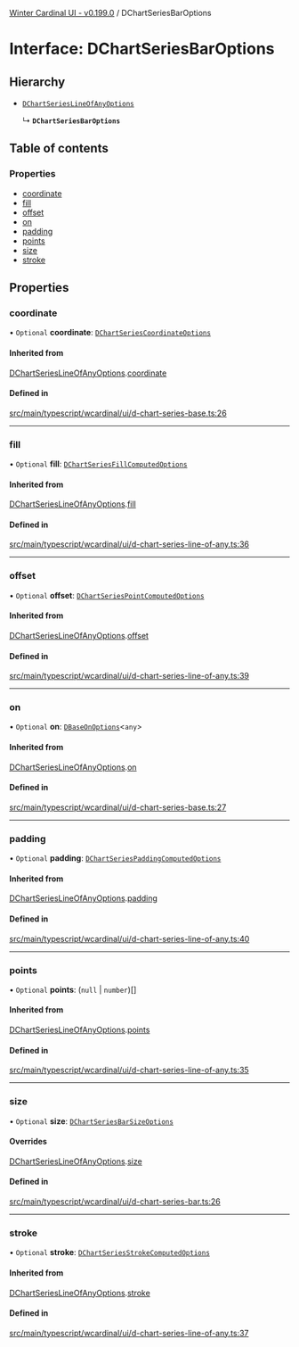 [Winter Cardinal UI - v0.199.0](../index.md) / DChartSeriesBarOptions

# Interface: DChartSeriesBarOptions

## Hierarchy

- [`DChartSeriesLineOfAnyOptions`](DChartSeriesLineOfAnyOptions.md)

  ↳ **`DChartSeriesBarOptions`**

## Table of contents

### Properties

- [coordinate](DChartSeriesBarOptions.md#coordinate)
- [fill](DChartSeriesBarOptions.md#fill)
- [offset](DChartSeriesBarOptions.md#offset)
- [on](DChartSeriesBarOptions.md#on)
- [padding](DChartSeriesBarOptions.md#padding)
- [points](DChartSeriesBarOptions.md#points)
- [size](DChartSeriesBarOptions.md#size)
- [stroke](DChartSeriesBarOptions.md#stroke)

## Properties

### coordinate

• `Optional` **coordinate**: [`DChartSeriesCoordinateOptions`](DChartSeriesCoordinateOptions.md)

#### Inherited from

[DChartSeriesLineOfAnyOptions](DChartSeriesLineOfAnyOptions.md).[coordinate](DChartSeriesLineOfAnyOptions.md#coordinate)

#### Defined in

[src/main/typescript/wcardinal/ui/d-chart-series-base.ts:26](https://github.com/winter-cardinal/winter-cardinal-ui/blob/v0.199.0/src/main/typescript/wcardinal/ui/d-chart-series-base.ts#L26)

___

### fill

• `Optional` **fill**: [`DChartSeriesFillComputedOptions`](DChartSeriesFillComputedOptions.md)

#### Inherited from

[DChartSeriesLineOfAnyOptions](DChartSeriesLineOfAnyOptions.md).[fill](DChartSeriesLineOfAnyOptions.md#fill)

#### Defined in

[src/main/typescript/wcardinal/ui/d-chart-series-line-of-any.ts:36](https://github.com/winter-cardinal/winter-cardinal-ui/blob/v0.199.0/src/main/typescript/wcardinal/ui/d-chart-series-line-of-any.ts#L36)

___

### offset

• `Optional` **offset**: [`DChartSeriesPointComputedOptions`](DChartSeriesPointComputedOptions.md)

#### Inherited from

[DChartSeriesLineOfAnyOptions](DChartSeriesLineOfAnyOptions.md).[offset](DChartSeriesLineOfAnyOptions.md#offset)

#### Defined in

[src/main/typescript/wcardinal/ui/d-chart-series-line-of-any.ts:39](https://github.com/winter-cardinal/winter-cardinal-ui/blob/v0.199.0/src/main/typescript/wcardinal/ui/d-chart-series-line-of-any.ts#L39)

___

### on

• `Optional` **on**: [`DBaseOnOptions`](DBaseOnOptions.md)<`any`\>

#### Inherited from

[DChartSeriesLineOfAnyOptions](DChartSeriesLineOfAnyOptions.md).[on](DChartSeriesLineOfAnyOptions.md#on)

#### Defined in

[src/main/typescript/wcardinal/ui/d-chart-series-base.ts:27](https://github.com/winter-cardinal/winter-cardinal-ui/blob/v0.199.0/src/main/typescript/wcardinal/ui/d-chart-series-base.ts#L27)

___

### padding

• `Optional` **padding**: [`DChartSeriesPaddingComputedOptions`](DChartSeriesPaddingComputedOptions.md)

#### Inherited from

[DChartSeriesLineOfAnyOptions](DChartSeriesLineOfAnyOptions.md).[padding](DChartSeriesLineOfAnyOptions.md#padding)

#### Defined in

[src/main/typescript/wcardinal/ui/d-chart-series-line-of-any.ts:40](https://github.com/winter-cardinal/winter-cardinal-ui/blob/v0.199.0/src/main/typescript/wcardinal/ui/d-chart-series-line-of-any.ts#L40)

___

### points

• `Optional` **points**: (``null`` \| `number`)[]

#### Inherited from

[DChartSeriesLineOfAnyOptions](DChartSeriesLineOfAnyOptions.md).[points](DChartSeriesLineOfAnyOptions.md#points)

#### Defined in

[src/main/typescript/wcardinal/ui/d-chart-series-line-of-any.ts:35](https://github.com/winter-cardinal/winter-cardinal-ui/blob/v0.199.0/src/main/typescript/wcardinal/ui/d-chart-series-line-of-any.ts#L35)

___

### size

• `Optional` **size**: [`DChartSeriesBarSizeOptions`](DChartSeriesBarSizeOptions.md)

#### Overrides

[DChartSeriesLineOfAnyOptions](DChartSeriesLineOfAnyOptions.md).[size](DChartSeriesLineOfAnyOptions.md#size)

#### Defined in

[src/main/typescript/wcardinal/ui/d-chart-series-bar.ts:26](https://github.com/winter-cardinal/winter-cardinal-ui/blob/v0.199.0/src/main/typescript/wcardinal/ui/d-chart-series-bar.ts#L26)

___

### stroke

• `Optional` **stroke**: [`DChartSeriesStrokeComputedOptions`](DChartSeriesStrokeComputedOptions.md)

#### Inherited from

[DChartSeriesLineOfAnyOptions](DChartSeriesLineOfAnyOptions.md).[stroke](DChartSeriesLineOfAnyOptions.md#stroke)

#### Defined in

[src/main/typescript/wcardinal/ui/d-chart-series-line-of-any.ts:37](https://github.com/winter-cardinal/winter-cardinal-ui/blob/v0.199.0/src/main/typescript/wcardinal/ui/d-chart-series-line-of-any.ts#L37)
